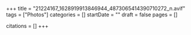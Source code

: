 +++
title = "21224167_1628919913846944_4873065414390710272_n.avif"
tags = ["Photos"]
categories = []
startDate = ""
draft = false
pages = []

citations = []
+++
